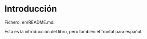 # Introducción

Fichero: en/README.md.

Esta es la introducción del libro, pero también el frontal para español.

